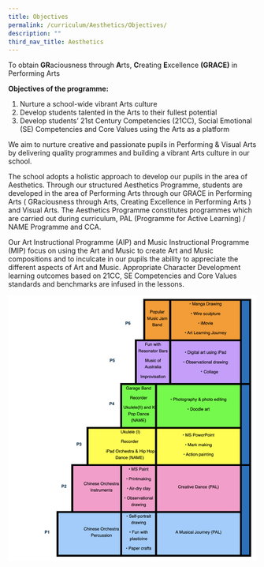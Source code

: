 ```yaml
---
title: Objectives
permalink: /curriculum/Aesthetics/Objectives/
description: ""
third_nav_title: Aesthetics
---
```


To obtain **GR**aciousness through **A**rts, **C**reating **E**xcellence **(GRACE)** in Performing Arts

  

**Objectives of the programme:**

  

1.  Nurture a school-wide vibrant Arts culture
2.  Develop students talented in the Arts to their fullest potential
3.  Develop students’ 21st Century Competencies (21CC), Social Emotional (SE) Competencies and Core Values using the Arts as a platform

  

We aim to nurture creative and passionate pupils in Performing & Visual Arts by delivering quality programmes and building a vibrant Arts culture in our school.

  

The school adopts a holistic approach to develop our pupils in the area of Aesthetics. Through our structured Aesthetics Programme, students are developed in the area of Performing Arts through our GRACE in Performing Arts ( GRaciousness through Arts, Creating Excellence in Performing Arts ) and Visual Arts. The Aesthetics Programme constitutes programmes which are carried out during curriculum, PAL (Programme for Active Learning) / NAME Programme and CCA.

  

Our Art Instructional Programme (AIP) and Music Instructional Programme (MIP) focus on using the Art and Music to create Art and Music compositions and to inculcate in our pupils the ability to appreciate the different aspects of Art and Music. Appropriate Character Development learning outcomes based on 21CC, SE Competencies and Core Values standards and benchmarks are infused in the lessons.

![](/images/aesthetic.png)